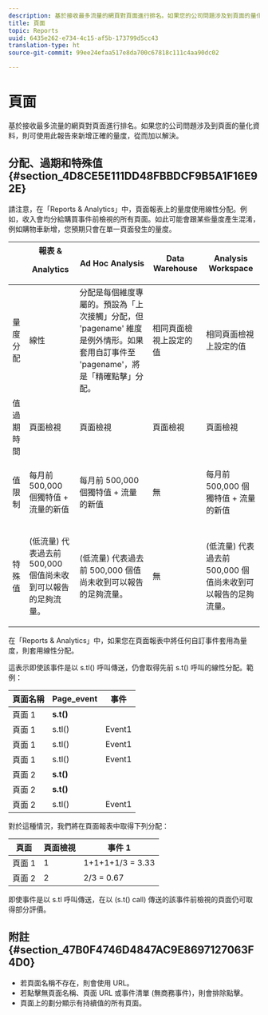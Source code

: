 ```yaml
---
description: 基於接收最多流量的網頁對頁面進行排名。如果您的公司問題涉及到頁面的量化資料，則可使用此報告來新增正確的量度，從而加以解決。
title: 頁面
topic: Reports
uuid: 6435e262-e734-4c15-af5b-173799d5cc43
translation-type: ht
source-git-commit: 99ee24efaa517e8da700c67818c111c4aa90dc02

---
```



# 頁面

基於接收最多流量的網頁對頁面進行排名。如果您的公司問題涉及到頁面的量化資料，則可使用此報告來新增正確的量度，從而加以解決。

## 分配、過期和特殊值 {#section_4D8CE5E111DD48FBBDCF9B5A1F16E92E}

請注意，在「Reports &amp; Analytics」中，頁面報表上的量度使用線性分配。例如，收入會均分給購買事件前檢視的所有頁面。如此可能會跟某些量度產生混淆，例如購物車新增，您預期只會在單一頁面發生的量度。

<table id="table_EC7423532C7E44DE97B7FC0321585A2B"> 
 <thead> 
  <tr> 
   <th colname="col1" class="entry"> </th> 
   <th colname="col2" class="entry">報表 &amp; <p>Analytics </p> </th> 
   <th colname="col3" class="entry"> Ad Hoc Analysis </th> 
   <th colname="col4" class="entry"> Data Warehouse </th> 
   <th colname="col5" class="entry"> Analysis Workspace </th> 
  </tr>
 </thead>
 <tbody> 
  <tr> 
   <td colname="col1"> 量度分配 </td> 
   <td colname="col2"> 線性 </td> 
   <td colname="col3"> 分配是每個維度專屬的。預設為「上次接觸」分配，但 'pagename' 維度是例外情形。如果套用自訂事件至 'pagename'，將是「精確點擊」分配。 </td> 
   <td colname="col4"> <p>相同頁面檢視上設定的值 </p> </td> 
   <td colname="col5"> <p>相同頁面檢視上設定的值 </p> </td> 
  </tr> 
  <tr> 
   <td colname="col1"> 值過期時間 </td> 
   <td colname="col2"> 頁面檢視 </td> 
   <td colname="col3"> 頁面檢視 </td> 
   <td colname="col4"> 頁面檢視 </td> 
   <td colname="col5"> 頁面檢視 </td> 
  </tr> 
  <tr> 
   <td colname="col1"> 值限制 </td> 
   <td colname="col2"> <p>每月前 500,000 個獨特值 + 流量的新值 </p> </td> 
   <td colname="col3"> <p>每月前 500,000 個獨特值 + 流量的新值 </p> </td> 
   <td colname="col4"> 無 </td> 
   <td colname="col5"> <p>每月前 500,000 個獨特值 + 流量的新值 </p> </td> 
  </tr> 
  <tr> 
   <td colname="col1"> 特殊值 </td> 
   <td colname="col2"> <p>(低流量) 代表過去前 500,000 個值尚未收到可以報告的足夠流量。 </p> </td> 
   <td colname="col3"> <p>(低流量) 代表過去前 500,000 個值尚未收到可以報告的足夠流量。 </p> </td> 
   <td colname="col4"> 無 </td> 
   <td colname="col5"> <p>(低流量) 代表過去前 500,000 個值尚未收到可以報告的足夠流量。 </p> </td> 
  </tr> 
 </tbody> 
</table>

在「Reports &amp; Analytics」中，如果您在頁面報表中將任何自訂事件套用為量度，則套用線性分配。

這表示即使該事件是以 s.tl() 呼叫傳送，仍會取得先前 s.t() 呼叫的線性分配。範例：

| 頁面名稱 | Page_event | 事件 |
|---|---|---|
| 頁面 1 | **s.t()** |  |
| 頁面 1 | s.tl() | Event1 |
| 頁面 1 | s.tl() | Event1 |
| 頁面 1 | s.tl() | Event1 |
| 頁面 2 | **s.t()** |  |
| 頁面 2 | **s.t()** |  |
| 頁面 2 | s.tl() | Event1 |

對於這種情況，我們將在頁面報表中取得下列分配：

| 頁面 | 頁面檢視 | 事件 1 |
|---|---|---|
| 頁面 1 | 1 | 1+1+1+1/3 = 3.33 |
| 頁面 2 | 2 | 2/3 = 0.67 |

即使事件是以 s.tl 呼叫傳送，在以 (s.t() call) 傳送的該事件前檢視的頁面仍可取得部分評價。

## 附註 {#section_47B0F4746D4847AC9E8697127063F4D0}

* 若頁面名稱不存在，則會使用 URL。
* 若點擊無頁面名稱、頁面 URL 或事件清單 (無商務事件)，則會排除點擊。
* 頁面上的劃分顯示有持續值的所有頁面。

